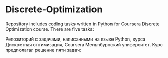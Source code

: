 # Discrete-Optimization

Repository includes coding tasks written in Python for Coursera Discrete Optimization course. There are five tasks:

Репозиторий с задачами, написанными на языке Python, курса Дискретная оптимизация, Coursera Мельнбурнский университет. Курс предполагал решение пяти задач: 
